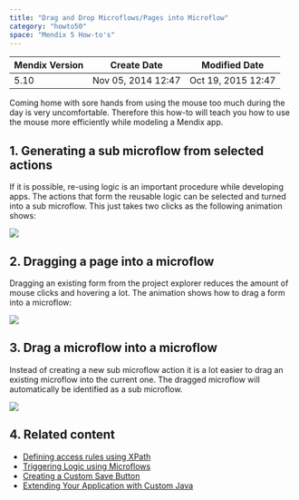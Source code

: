 ```yaml
---
title: "Drag and Drop Microflows/Pages into Microflow"
category: "howto50"
space: "Mendix 5 How-to's"
---
```

<table><thead><tr><th class="confluenceTh">Mendix Version</th><th class="confluenceTh">Create Date</th><th colspan="1" class="confluenceTh">Modified Date</th></tr></thead><tbody><tr><td class="confluenceTd">5.10</td><td class="confluenceTd">Nov 05, 2014 12:47</td><td colspan="1" class="confluenceTd">Oct 19, 2015 12:47</td></tr></tbody></table>



Coming home with sore hands from using the mouse too much during the day is very uncomfortable. Therefore this how-to will teach you how to use the mouse more efficiently while modeling a Mendix app. 

## 1\. Generating a sub microflow from selected actions

If it is possible, re-using logic is an important procedure while developing apps. The actions that form the reusable logic can be selected and turned into a sub microflow. This just takes two clicks as the following animation shows:

![](attachments/8782557/8945957.gif)

## 2\. Dragging a page into a microflow

Dragging an existing form from the project explorer reduces the amount of mouse clicks and hovering a lot. The animation shows how to drag a form into a microflow:

![](attachments/8782557/8945958.gif)

## 3\. Drag a microflow into a microflow

Instead of creating a new sub microflow action it is a lot easier to drag an existing microflow into the current one. The dragged microflow will automatically be identified as a sub microflow.

![](attachments/8782557/8945959.gif)

## 4\. Related content

*   [Defining access rules using XPath](Defining+access+rules+using+XPath)
*   [Triggering Logic using Microflows](Triggering+Logic+using+Microflows)
*   [Creating a Custom Save Button](Creating+a+Custom+Save+Button)
*   [Extending Your Application with Custom Java](Extending+Your+Application+with+Custom+Java)

